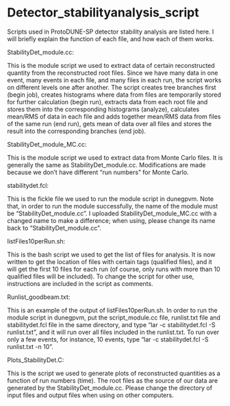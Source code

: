# Detector_stabilityanalysis_script
Scripts used in ProtoDUNE-SP detector stability analysis are listed here. 
I will briefly explain the function of each file, and how each of them works.

StabilityDet_module.cc:

This is the module script we used to extract data of certain reconstructed quantity from the reconstructed root files.
Since we have many data in one event, many events in each file, and many files in each run, the script works on different levels one after another.
The script creates tree branches first (begin job), 
creates histograms where data from files are temporarily stored for further calculation (begin run), 
extracts data from each root file and stores them into the corresponding histograms (analyze), 
calculates mean/RMS of data in each file and adds together mean/RMS data from files of the same run (end run), 
gets mean of data over all files and stores the result into the corresponding branches (end job).

StabilityDet_module_MC.cc:

This is the module script we used to extract data from Monte Carlo files. 
It is generally the same as StabilityDet_module.cc.
Modifications are made because we don’t have different “run numbers” for Monte Carlo.

stabilitydet.fcl:

This is the fickle file we used to run the module script in dunegpvm.
Note that, in order to run the module successfully, the name of the module must be “StabilityDet_module.cc”. 
I uploaded StabilityDet_module_MC.cc with a changed name to make a difference; when using, please change its name back to “StabilityDet_module.cc”.

listFiles10perRun.sh:

This is the bash script we used to get the list of files for analysis. 
It is now written to get the location of files with certain tags (qualified files), and it will get the first 10 files for each run (of course, only runs with more than 10 qualified files will be included).
To change the script for other use, instructions are included in the script as comments.

Runlist_goodbeam.txt:

This is an example of the output of listFiles10perRun.sh. 
In order to run the module script in dunegpvm, put the script_module.cc file, runlist.txt file and stabilitydet.fcl file in the same directory, and type “lar -c stabilitydet.fcl -S runlist.txt”, and it will run over all files included in the runlist.txt. To run over only a few events, for instance, 10 events, type “lar -c stabilitydet.fcl -S runlist.txt -n 10”.

Plots_StabilityDet.C:

This is the script we used to generate plots of reconstructed quantities as a function of run numbers (time). 
The root files as the source of our data are generated by the StabilityDet_module.cc.
Please change the directory of input files and output files when using on other computers.
